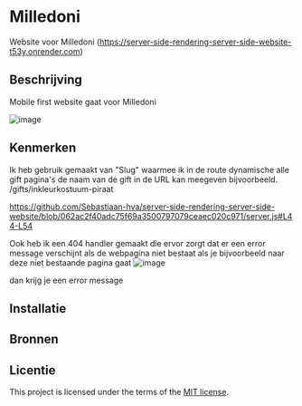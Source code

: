 # Milledoni
Website voor Milledoni
(https://server-side-rendering-server-side-website-t53y.onrender.com)

## Beschrijving
Mobile first website gaat voor Milledoni

![image](https://github.com/user-attachments/assets/62d07fe2-63a8-4a8e-9568-f294ec15b714)


## Kenmerken
Ik heb gebruik gemaakt van "Slug" waarmee ik in de route dynamische alle gift pagina's de naam van de gift in de URL kan meegeven bijvoorbeeld. /gifts/inkleurkostuum-piraat

https://github.com/Sebastiaan-hva/server-side-rendering-server-side-website/blob/062ac2f40adc75f69a3500797079ceaec020c971/server.js#L44-L54

Ook heb ik een 404 handler gemaakt die ervor zorgt dat er een error message verschijnt als de webpagina niet bestaat
als je bijvoorbeeld naar deze niet bestaande pagina gaat
![image](https://github.com/user-attachments/assets/7db6f77a-2713-4290-a614-be23526ed30e)

dan krijg je een error message

## Installatie


## Bronnen

## Licentie

This project is licensed under the terms of the [MIT license](./LICENSE).
